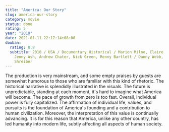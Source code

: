 ```yaml
---
title: "America: Our Story"
slug: america-our-story
category: movie
status: done
rating: 5
year: "2010"
date: 2021-01-11 22:17:14+08:00
douban:
  rating: 8.8
  subtitle: 2010 / USA / Documentary Historical / Marion Milne, Claire Beavan,
    Jenny Ash, Andrew Chater, Nick Green, Renny Bartlett / Danny Webb, Levi
    Shreiber
---
```


The production is very mainstream, and some empty praises by guests are somewhat humorous to those who are familiar with this kind of rhetoric. The historical narrative is splendidly illustrated in the visuals. The future is unpredictable, standing at each moment, it's hard to imagine what America will become. The pace of growth from zero is too fast. Overall, individual power is fully capitalized. The affirmation of individual life, values, and pursuits is the foundation of America's founding and a contribution to human civilization. Moreover, the interpretation of this value is continually advancing. It is for this reason that America, unlike any other country, has led humanity into modern life, subtly affecting all aspects of human society.
